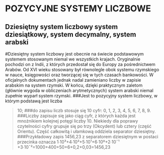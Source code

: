 POZYCYJNE SYSTEMY LICZBOWE
====================================
Dziesiętny system liczbowy system dziesiątkowy, system decymalny, system arabski
-----------------------------------------------------
#Dziesiętny system liczbowy jest obecnie na świecie podstawowym systemem stosowanym niemal we wszystkich krajach. Oryginalnie pochodzi on z Indii, z których przedostał się do Europy za pośrednictwem Arabów. Od XVI wieku stosowany był równolegle obok systemu rzymskiego w nauce, księgowości oraz tworzącej się w tych czasach bankowości. W oficjalnych dokumentach jednak nadal zamieniano liczby w zapisie arabskim na system rzymski. W końcu, dzięki praktycznym zaletom (głównie wygoda w obliczeniach arytmetycznych) system arabski niemal zupełnie wyparł system rzymski.
###Jest to pozycyjny system liczbowy, w którym podstawą jest liczba
  >10; 
###do zapisu liczb stosuje się 10 cyfr:
  >0, 1, 2, 3, 4, 5, 6, 7, 8, 9. 
###Liczby zapisuje się jako ciąg cyfr, z których każda jest mnożnikiem kolejnej potęgi liczby 10. Niekiedy dla poprawy czytelności cyfry grupuje się po trzy (Okcydent) lub cztery (część Orientu). Część całkowitą i ułamkową oddziela separator dziesiętny. 
###Przykładowy zapis 1456,23 z separatorem dziesiętnym w postaci przecinka oznacza
  >1∙10³+4∙10²+5∙10¹+6∙10º+2∙10ˉ¹ +3∙10ˉ²=1000+400+50+6+0,2+0,03=1456,23
  
